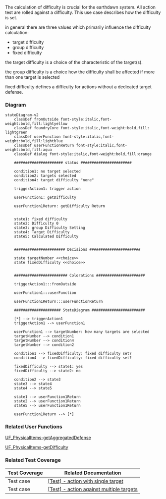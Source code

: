 The calculation of difficulty is crucial for the earthdawn system. All action test are rolled against a difficulty. This use case describes how the difficulty is set.

in general there are three values which primarily influence the difficulty calculation:
* target difficulty
* group difficulty
* fixed difficulty

the target difficulty is a choice of the characteristic of the target(s).

the group difficulty is a choice how the difficulty shall be affected if more than one target is selected

fixed difficulty defines a difficulty for actions without a dedicated target defense.

### Diagram
```mermaid
stateDiagram-v2
    classDef fromOutside font-style:italic,font-weight:bold,fill:lightyellow
    classDef foundryCore font-style:italic,font-weight:bold,fill: lightgreen
    classDef userFunction font-style:italic,font-weight:bold,fill:lightblue
    classDef userFunctionReturn font-style:italic,font-weight:bold,fill:aqua
    classDef dialog font-style:italic,font-weight:bold,fill:orange

    ###################### status #######################

    condition1: no target selected
    condition2: targets selected
    condition4: target difficulty "none"

    triggerAction1: trigger action

    userFunction1: getDifficulty

    userFunction1Return: getDifficulty Return


    state1: fixed difficulty
    state2: Difficulty 0
    state3: group Difficulty Setting
    state4: Target Difficulty
    state5: Calculated Difficulty


    ####################### Decisions #######################

    state targetNumber <<choice>>
    state fixedDifficulty <<choice>>


    ######################## Colorations ######################

    triggerAction1:::fromOutside

    userFunction1:::userFunction

    userFunction1Return:::userFunctionReturn

    ##################### StateDiagram ########################

    [*] --> triggerAction1
    triggerAction1 --> userFunction1

    userFunction1 --> targetNumber: how many targets are selected
    targetNumber --> condition1
    targetNumber --> condition4
    targetNumber --> condition2

    condition1 --> fixedDifficulty: fixed difficulty set?
    condition4 --> fixedDifficulty: fixed difficulty set?

    fixedDifficulty --> state1: yes
    fixedDifficulty --> state2: no

    condition2 --> state3
    state3 --> state4
    state4 --> state5

    state1 --> userFunction1Return
    state2 --> userFunction1Return
    state5 --> userFunction1Return

    userFunction1Return --> [*]
```

### Related User Functions

[UF_PhysicalItems-getAggregatedDefense](../User%20Functions/UF_PhysicalItems-getAggregatedDefense.md)

[UF_PhysicalItems-getDifficulty](../User%20Functions/UF_PhysicalItems-getDifficulty.md)

### Related Test Coverage

| Test Coverage | Related Documentation |
|---------------|-----------------------|
| Test case | [[Test] - action with single target](https://github.com/patrickmohrmann/earthdawn4eV2/issues/862) | 
| Test case | [[Test] - action against multiple targets](https://github.com/patrickmohrmann/earthdawn4eV2/issues/863) |